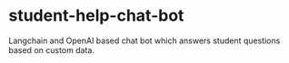 # student-help-chat-bot
Langchain and OpenAI based chat bot which answers student questions based on custom data.
